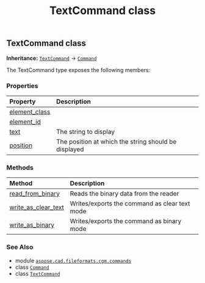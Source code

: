 ﻿---
title: TextCommand class
second_title: Aspose.CAD for Python via .NET API References
description: 
type: docs
weight: 1690
url: /python-net/aspose.cad.fileformats.cgm.commands/textcommand/
is_root: false
---

## TextCommand class



**Inheritance:** [`TextCommand`](/cad/python-net/aspose.cad.fileformats.cgm.commands/textcommand) → 
[`Command`](/cad/python-net/aspose.cad.fileformats.cgm.commands/command)



The TextCommand type exposes the following members:

### Properties
| Property | Description |
| :- | :- |
| [element_class](/cad/python-net/aspose.cad.fileformats.cgm.commands/textcommand/element_class) |  |
| [element_id](/cad/python-net/aspose.cad.fileformats.cgm.commands/textcommand/element_id) |  |
| [text](/cad/python-net/aspose.cad.fileformats.cgm.commands/textcommand/text) | The string to display |
| [position](/cad/python-net/aspose.cad.fileformats.cgm.commands/textcommand/position) | The position at which the string should be displayed |


### Methods
| Method | Description |
| :- | :- |
| [read_from_binary](/cad/python-net/aspose.cad.fileformats.cgm.commands/textcommand/read_from_binary/#aspose.cad.fileformats.cgm.IBinaryReader) | Reads the binary data from the reader |
| [write_as_clear_text](/cad/python-net/aspose.cad.fileformats.cgm.commands/textcommand/write_as_clear_text/#aspose.cad.fileformats.cgm.IClearTextWriter) | Writes/exports the command as clear text mode |
| [write_as_binary](/cad/python-net/aspose.cad.fileformats.cgm.commands/textcommand/write_as_binary/#aspose.cad.fileformats.cgm.IBinaryWriter) | Writes/exports the command as binary mode |



### See Also
* module [`aspose.cad.fileformats.cgm.commands`](..)
* class [`Command`](/cad/python-net/aspose.cad.fileformats.cgm.commands/command)
* class [`TextCommand`](/cad/python-net/aspose.cad.fileformats.cgm.commands/textcommand)
